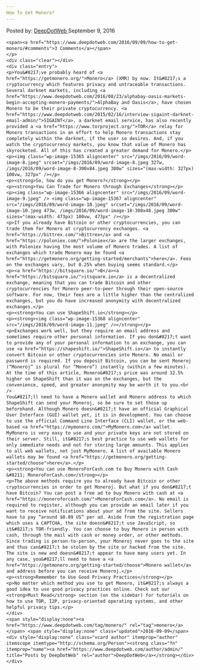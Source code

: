```yaml
---
How To Get Monero?
---
```

<article class="post-listing post-15364 post type-post status-publish format-standard has-post-thumbnail hentry  tag-monero">
    <div class="post-inner">
        <span>Posted by: <a href="https://www.deepdotweb.com/author/admin/" title="">DeepDotWeb </a></span>
    <span>September 9, 2016</span>
    
    <span><a href="https://www.deepdotweb.com/2016/09/09/how-to-get-monero/#comments">3 Comments</a></span>
    </p>
    <div class="clear"></div>
    <div class="entry">
    <p>You&#8217;ve probably heard of <a href="https://getmonero.org/">Monero</a> (XMR) by now. It&#8217;s a cryptocurrency which features privacy and untraceable transactions. Several darknet markets, including <a href="https://www.deepdotweb.com/2016/08/23/alphabay-oasis-markets-begin-accepting-monero-payments/">AlphaBay and Oasis</a>, have chosen Monero to be their private cryptocurrency. <a href="https://www.deepdotweb.com/2015/02/16/interview-sigaint-darknet-email-admin/">SIGAINT</a>, a darknet email service, has also recently provided a <a href="https://www.torproject.org/">TOR</a> relay for Monero transactions in an effort to help Monero transactions stay completely within the darknet, if the user so desires. And, if you watch the cryptocurrency markets, you know that value of Monero has skyrocketed. All of this has created a greater demand for Monero.</p>
    <p><img class="wp-image-15365 aligncenter" src="/imgs/2016/09/word-image-8.jpeg" srcset="/imgs/2016/09/word-image-8.jpeg 327w, /imgs/2016/09/word-image-8-300x84.jpeg 300w" sizes="(max-width: 327px) 100vw, 327px" /></p>
    <p><strong>So, how do you get Monero?</strong></p>
    <p><strong>You Can Trade for Monero through Exchanges</strong></p>
    <p><img class="wp-image-15366 aligncenter" src="/imgs/2016/09/word-image-9.jpeg" /> <img class="wp-image-15367 aligncenter" src="/imgs/2016/09/word-image-10.jpeg" srcset="/imgs/2016/09/word-image-10.jpeg 473w, /imgs/2016/09/word-image-10-300x48.jpeg 300w" sizes="(max-width: 473px) 100vw, 473px" /></p>
    <p>If you already have Bitcoin or other cryptocurrencies, you can trade them for Monero at cryptocurrency exchanges. <a href="https://bittrex.com/">Bittrex</a> and <a href="https://poloniex.com/">Poloniex</a> are the larger exchanges, with Poloniex having the most volume of Monero trades. A list of exchanges which trade Monero may be found <a href="https://getmonero.org/getting-started/merchants">here</a>. Fees on the exchanges vary, but 0.25% when buying seems standard.</p>
    <p><a href="https://bitsquare.io/">B</a><a href="https://bitsquare.io/">itsquare.io</a> is a decentralized exchange, meaning that you can trade Bitcoin and other cryptocurrencies for Monero peer-to-peer through their open-source software. For now, their fees are a little higher than the centralized exchanges, but you do have increased anonymity with decentralized exchanges.</p>
    <p><strong>You can use ShapeShift.io</strong></p>
    <p><strong><img class="wp-image-15368 aligncenter" src="/imgs/2016/09/word-image-11.jpeg" /></strong></p>
    <p>Exchanges work well, but they require an email address and sometimes require other personal information. If you don&#8217;t want to provide any of your personal information to an exchange, you can use <a href="https://shapeshift.io/">ShapeShift.io</a> to instantly convert Bitcoin or other cryptocurrencies into Monero. No email or password is required. If you deposit Bitcoin, you can be sent Moneroj (“Moneroj” is plural for “Monero”) instantly (within a few minutes). At the time of this article, Monero&#8217;s price was around 12.5% higher on ShapeShift than it was on the exchanges, but the convenience, speed, and greater anonymity may be worth it to you.<br />
    You&#8217;ll need to have a Monero wallet and Monero address to which ShapeShift can send your Moneroj, so be sure to set those up beforehand. Although Monero doesn&#8217;t have an official Graphical User Interface (GUI) wallet yet, it is in development. You can choose to use the official Command Line Interface (CLI) wallet, or the web-based <a href="https://mymonero.com/">MyMonero.com</a> wallet. MyMonero is very easy to use and your private keys are not stored on their server. Still, it&#8217;s best practice to use web wallets for only immediate needs and not for storing large amounts. This applies to all web wallets, not just MyMonero. A list of available Monero wallets may be found <a href="https://getmonero.org/getting-started/choose">here</a>.</p>
    <p><strong>You can use MoneroForCash.com to Buy Monero with Cash &#8211; MoneroForCash.com</strong></p>
    <p>The above methods require you to already have Bitcoin or other cryptocurrencies in order to get Moneroj. But what if you don&#8217;t have Bitcoin? You can post a free ad to buy Monero with cash at <a href="https://moneroforcash.com/">MoneroForCash.com</a>. No email is required to register, although you can provide an email later if you want to receive notifications about your ad from the site. Sellers have to pay “around $0.09 US” per ad. Aside from the registration page which uses a CAPTCHA, the site doesn&#8217;t use JavaScript, so it&#8217;s TOR-friendly. You can choose to buy Monero in person with cash, through the mail with cash or money order, or other methods. Since trading is person-to-person, your Moneroj never goes to the site and thus can&#8217;t be stolen by the site or hacked from the site. The site is new and doesn&#8217;t appear to have many users yet. In any case, you&#8217;ll need to have a <a href="https://getmonero.org/getting-started/choose">Monero wallet</a> and address before you can receive Moneroj.</p>
    <p><strong>Remember to Use Good Privacy Practices</strong></p>
    <p>No matter which method you use to get Monero, it&#8217;s always a good idea to use good privacy practices online. Check out our <strong>Must Read</strong> section (on the sidebar) for tutorials on how to use TOR, I2P, privacy-oriented operating systems, and other helpful privacy tips.</p>
    </div>
    <span style="display:none"><a href="https://www.deepdotweb.com/tag/monero/" rel="tag">monero</a></span> <span style="display:none" class="updated">2016-09-09</span>
    <div style="display:none" class="vcard author" itemprop="author" itemscope itemtype="http://schema.org/Person"><strong class="fn" itemprop="name"><a href="https://www.deepdotweb.com/author/admin/" title="Posts by DeepDotWeb" rel="author">DeepDotWeb</a></strong></div>
    </div>
</article>

